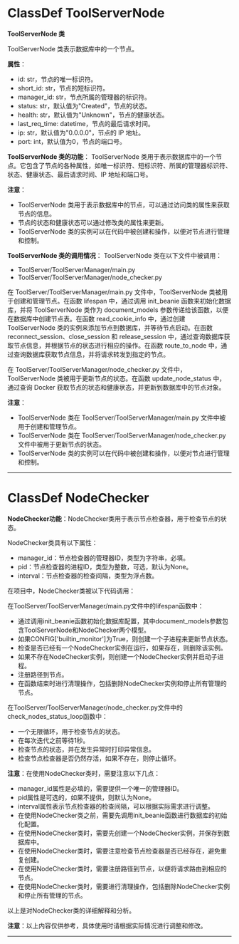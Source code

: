 # ClassDef ToolServerNode
**ToolServerNode 类**

ToolServerNode 类表示数据库中的一个节点。

**属性**：
- id: str，节点的唯一标识符。
- short_id: str，节点的短标识符。
- manager_id: str，节点所属的管理器的标识符。
- status: str，默认值为"Created"，节点的状态。
- health: str，默认值为"Unknown"，节点的健康状态。
- last_req_time: datetime，节点的最后请求时间。
- ip: str，默认值为"0.0.0.0"，节点的 IP 地址。
- port: int，默认值为0，节点的端口号。

**ToolServerNode 类的功能**：
ToolServerNode 类用于表示数据库中的一个节点。它包含了节点的各种属性，如唯一标识符、短标识符、所属的管理器标识符、状态、健康状态、最后请求时间、IP 地址和端口号。

**注意**：
- ToolServerNode 类用于表示数据库中的节点，可以通过访问类的属性来获取节点的信息。
- 节点的状态和健康状态可以通过修改类的属性来更新。
- ToolServerNode 类的实例可以在代码中被创建和操作，以便对节点进行管理和控制。

**ToolServerNode 类的调用情况**：
ToolServerNode 类在以下文件中被调用：
- ToolServer/ToolServerManager/main.py
- ToolServer/ToolServerManager/node_checker.py

在 ToolServer/ToolServerManager/main.py 文件中，ToolServerNode 类被用于创建和管理节点。在函数 lifespan 中，通过调用 init_beanie 函数来初始化数据库，并将 ToolServerNode 类作为 document_models 参数传递给该函数，以便在数据库中创建节点表。在函数 read_cookie_info 中，通过创建 ToolServerNode 类的实例来添加节点到数据库，并等待节点启动。在函数 reconnect_session、close_session 和 release_session 中，通过查询数据库获取节点信息，并根据节点的状态进行相应的操作。在函数 route_to_node 中，通过查询数据库获取节点信息，并将请求转发到指定的节点。

在 ToolServer/ToolServerManager/node_checker.py 文件中，ToolServerNode 类被用于更新节点的状态。在函数 update_node_status 中，通过查询 Docker 获取节点的状态和健康状态，并更新到数据库中的节点对象。

**注意**：
- ToolServerNode 类在 ToolServer/ToolServerManager/main.py 文件中被用于创建和管理节点。
- ToolServerNode 类在 ToolServer/ToolServerManager/node_checker.py 文件中被用于更新节点的状态。
- ToolServerNode 类的实例可以在代码中被创建和操作，以便对节点进行管理和控制。
***
# ClassDef NodeChecker
**NodeChecker功能**：NodeChecker类用于表示节点检查器，用于检查节点的状态。

NodeChecker类具有以下属性：
- manager_id：节点检查器的管理器ID，类型为字符串，必填。
- pid：节点检查器的进程ID，类型为整数，可选，默认为None。
- interval：节点检查器的检查间隔，类型为浮点数。

在项目中，NodeChecker类被以下代码调用：

在ToolServer/ToolServerManager/main.py文件中的lifespan函数中：
- 通过调用init_beanie函数初始化数据库配置，其中document_models参数包含ToolServerNode和NodeChecker两个模型。
- 如果CONFIG['builtin_monitor']为True，则创建一个子进程来更新节点状态。
- 检查是否已经有一个NodeChecker实例在运行，如果存在，则删除该实例。
- 如果不存在NodeChecker实例，则创建一个NodeChecker实例并启动子进程。
- 注册路径到节点。
- 在函数结束时进行清理操作，包括删除NodeChecker实例和停止所有管理的节点。

在ToolServer/ToolServerManager/node_checker.py文件中的check_nodes_status_loop函数中：
- 一个无限循环，用于检查节点的状态。
- 在每次迭代之前等待1秒。
- 检查节点的状态，并在发生异常时打印异常信息。
- 检查节点检查器是否仍然存活，如果不存在，则停止循环。

**注意**：在使用NodeChecker类时，需要注意以下几点：
- manager_id属性是必填的，需要提供一个唯一的管理器ID。
- pid属性是可选的，如果不提供，则默认为None。
- interval属性表示节点检查器的检查间隔，可以根据实际需求进行调整。
- 在使用NodeChecker类之前，需要先调用init_beanie函数进行数据库的初始化配置。
- 在使用NodeChecker类时，需要先创建一个NodeChecker实例，并保存到数据库中。
- 在使用NodeChecker类时，需要注意检查节点检查器是否已经存在，避免重复创建。
- 在使用NodeChecker类时，需要注册路径到节点，以便将请求路由到相应的节点。
- 在使用NodeChecker类时，需要进行清理操作，包括删除NodeChecker实例和停止所有管理的节点。

以上是对NodeChecker类的详细解释和分析。

**注意**：以上内容仅供参考，具体使用时请根据实际情况进行调整和修改。
***
